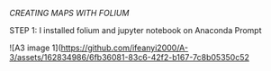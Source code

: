 *CREATING MAPS WITH FOLIUM*

STEP 1: I installed folium and jupyter notebook on Anaconda Prompt

![A3 image 1](https://github.com/ifeanyi2000/A-3/assets/162834986/6fb36081-83c6-42f2-b167-7c8b05350c52





  
